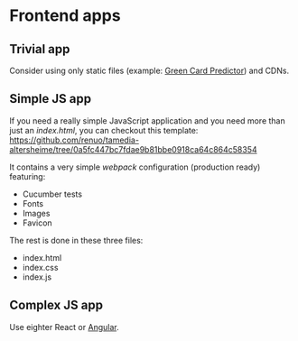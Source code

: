 # Frontend apps

## Trivial app

Consider using only static files (example: [Green Card Predictor](https://github.com/renuo/green-card-probability-frontend))
and CDNs.

## Simple JS app

If you need a really simple JavaScript application and you need more than just an *index.html*, you can checkout this template:
<https://github.com/renuo/tamedia-altersheime/tree/0a5fc447bc7fdae9b81bbe0918ca64c864c58354>

It contains a very simple *webpack* configuration (production ready) featuring:

* Cucumber tests
* Fonts
* Images
* Favicon

The rest is done in these three files:

* index.html
* index.css
* index.js

## Complex JS app

Use eighter React or [Angular](../angular/README.md).
